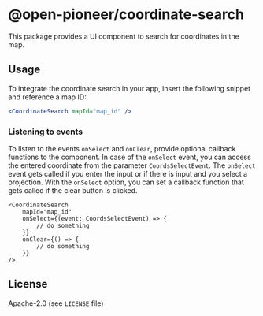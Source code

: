 # @open-pioneer/coordinate-search

This package provides a UI component to search for coordinates in the map.

## Usage

To integrate the coordinate search in your app, insert the following snippet and reference a map ID:

```jsx
<CoordinateSearch mapId="map_id" />
```

### Listening to events

To listen to the events `onSelect` and `onClear`, provide optional callback functions to the component.
In case of the `onSelect` event, you can access the entered coordinate from the parameter `CoordsSelectEvent`. The `onSelect` event gets called if you enter the input or if there is input and you select a projection.
With the `onSelect` option, you can set a callback function that gets called if the clear button is clicked.

```tsx
<CoordinateSearch
    mapId="map_id"
    onSelect={(event: CoordsSelectEvent) => {
        // do something
    }}
    onClear={() => {
        // do something
    }}
/>
```

## License

Apache-2.0 (see `LICENSE` file)

